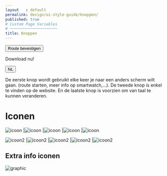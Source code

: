 ```yaml
---
layout   : default
permalink: design/ui-style-guide/knoppen/
published: true
# Custom Page Variables
# ─────────────────────
title: Knoppen
---
```


<div class="container">
    <div class="row">
    <p>  <button type="button" class="btn-custom text-uppercase font-weight-bold">Route bevestigen</button>
    </p>
    </div>
    <div class="row">
    <a class="btn btn-1">Download nu!</a>
    </div>
    <div class="row">
    <p>  <button type="button" class="btn-custom2 text-uppercase font-weight-bold">NL</button>
    </p>
    </div>
</div>

De eerste knop wordt gebruikt elke keer je naar een anders scherm wilt gaan. (route starten, meer info op smartwatch,...). De tweede knop is enkel te vinden op de website. En de laatste knop is voorzien om van taal te kunnen veranderen. 

# Iconen 

![icoon](/1718-nmd3-project-heyvaert-tackaert/assets/img/collectie.png "idee") |![icoon](/1718-nmd3-project-heyvaert-tackaert/assets/img/route.png "icoon") |![icoon](/1718-nmd3-project-heyvaert-tackaert/assets/img/info.png "icoon")   |![icoon](/1718-nmd3-project-heyvaert-tackaert/assets/img/contact.png "icoon") |![icoon](/1718-nmd3-project-heyvaert-tackaert/assets/img/pin.png "icoon")

![icoon2](/1718-nmd3-project-heyvaert-tackaert/assets/img/sluit.png "idee") |![icoon2](/1718-nmd3-project-heyvaert-tackaert/assets/img/geluiduit.png "icoon2") |![icoon2](/1718-nmd3-project-heyvaert-tackaert/assets/img/geluid.png "icoon2")   |![icoon2](/1718-nmd3-project-heyvaert-tackaert/assets/img/mail.png "icoon2") |![icoon2](/1718-nmd3-project-heyvaert-tackaert/assets/img/video.png "icoon2")

## Extra info iconen

![graphic](/1718-nmd3-project-heyvaert-tackaert/assets/img/graphiciconen.png "graphic")
